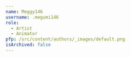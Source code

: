 ```yaml
---
name: Meggy146
username: .megumi146
role:
  - Artist
  - Animator
pfp: /src/content/authors/_images/default.png
isArchived: false
---
```

